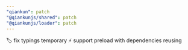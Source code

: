```yaml
---
"qiankun": patch
"@qiankunjs/shared": patch
"@qiankunjs/loader": patch
---
```


🏷️ fix typings temporary
⚡️ support preload with dependencies reusing
